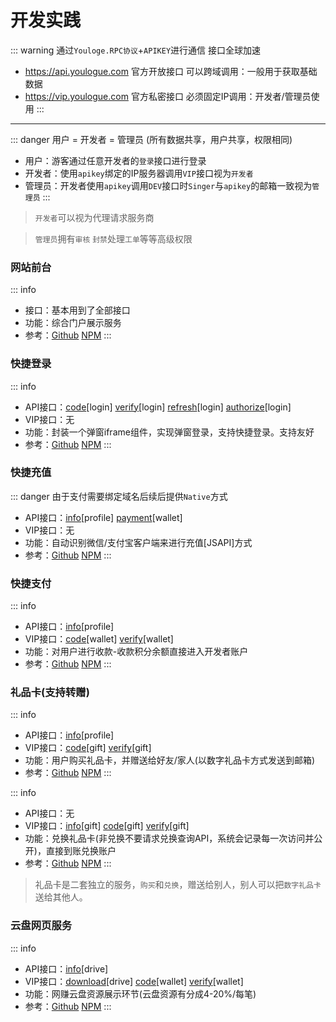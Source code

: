 # 开发实践

::: warning 通过`Youloge.RPC协议`+`APIKEY`进行通信 接口全球加速
- https://api.youlogue.com 官方开放接口 可以跨域调用：一般用于获取基础数据
- https://vip.youlogue.com 官方私密接口 必须固定IP调用：开发者/管理员使用
:::

---

::: danger 用户 = 开发者 = 管理员 (所有数据共享，用户共享，权限相同)
- 用户：游客通过任意开发者的`登录`接口进行登录
- 开发者：使用`apikey`绑定的IP服务器调用`VIP`接口视为`开发者`
- 管理员：开发者使用`apikey`调用`DEV`接口时`Singer`与`apikey`的邮箱一致视为`管理员`
:::

> `开发者`可以视为代理请求服务商

> `管理员`拥有`审核` `封禁`处理`工单`等等高级权限


### 网站前台

::: info <Badge type="info" text="www.youloge.com" />
- 接口：基本用到了全部接口
- 功能：综合门户展示服务
- 参考：[Github](https://github.com/youfeed/youloge.com) [NPM](https://github.com/youfeed/youloge.com)
:::

### 快捷登录

::: info <Badge type="info" text="open.youloge.com/sso" />
- API接口：[code](./login/code)[login] [verify](./login/verify)[login] [refresh](./login/verify)[login] [authorize](./login/verify)[login]
- VIP接口：无
- 功能：封装一个弹窗iframe组件，实现弹窗登录，支持快捷登录。支持友好
- 参考：[Github](https://github.com/youfeed/youloge.sso) [NPM](https://github.com/youfeed/youloge.sso)
:::

### 快捷充值

::: danger <Badge type="info" text="open.youloge.com/pay" /> 由于支付需要绑定域名后续后提供`Native`方式
- API接口：[info](./login/verify)[profile] [payment](./login/code)[wallet] 
- VIP接口：无
- 功能：自动识别微信/支付宝客户端来进行充值[JSAPI]方式
- 参考：[Github](https://github.com/youfeed/youloge.sso) [NPM](https://github.com/youfeed/youloge.sso)
:::

### 快捷支付

::: info <Badge type="info" text="open.youloge.com/payment" />
- API接口：[info](./login/verify)[profile]
- VIP接口：[code](./login/code)[wallet] [verify](./login/verify)[wallet]
- 功能：对用户进行收款-收款积分余额直接进入开发者账户
- 参考：[Github](https://github.com/youfeed/youloge.sso) [NPM](https://github.com/youfeed/youloge.sso)
:::
### 礼品卡(支持转赠)

::: info <Badge type="info" text="open.youloge.com/gift" />
- API接口：[info](./login/verify)[profile]
- VIP接口：[code](./login/code)[gift] [verify](./login/verify)[gift]
- 功能：用户购买礼品卡，并赠送给好友/家人(以数字礼品卡方式发送到邮箱)
- 参考：[Github](https://github.com/youfeed/youloge.sso) [NPM](https://github.com/youfeed/youloge.sso)
:::

::: info <Badge type="info" text="open.youloge.com/gift" />
- API接口：无
- VIP接口：[info](./login/verify)[gift] [code](./login/code)[gift] [verify](./login/verify)[gift]
- 功能：兑换礼品卡(非兑换不要请求兑换查询API，系统会记录每一次访问并公开)，直接到账兑换账户
- 参考：[Github](https://github.com/youfeed/youloge.sso) [NPM](https://github.com/youfeed/youloge.sso)
:::

> 礼品卡是二套独立的服务，`购买`和`兑换`，赠送给别人，别人可以把`数字礼品卡`送给其他人。


### 云盘网页服务

::: info <Badge type="info" text="youloge.com/drive" />
- API接口：[info](./login/verify)[drive] 
- VIP接口：[download](./login/code)[drive] [code](./login/code)[wallet] [verify](./login/verify)[wallet]
- 功能：网赚云盘资源展示环节(云盘资源有分成4-20%/每笔)
- 参考：[Github](https://github.com/youfeed/youloge.sso) [NPM](https://github.com/youfeed/youloge.sso)
:::


